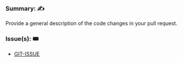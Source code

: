 ### Summary: ✍️
Provide a general description of the code changes in your pull request.

### Issue(s): 🎟️
<!-- Example -->
- [GIT-ISSUE](https://github.com/Elaniobro/git-files/issues)

<!-- Optional
### Visual: 🔍
_include screengrabs of before/after_
#### Before:

#### After:

<!-- Optional
### Reference(s): 📖
-->
